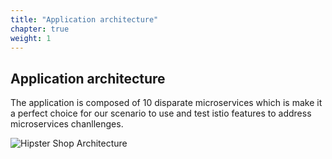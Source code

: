 ```yaml
---
title: "Application architecture"
chapter: true
weight: 1
---
```



## Application architecture

The application is composed of 10 disparate microservices which is make it a perfect choice for our scenario to use and test istio features to address microservices chanllenges.


![Hipster Shop Architecture](/images/hipster-application-architecture.png)
